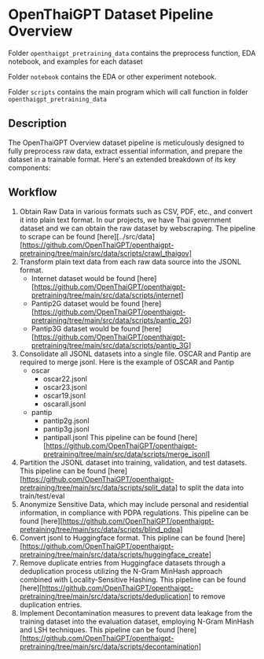 # OpenThaiGPT Dataset Pipeline Overview

Folder `openthaigpt_pretraining_data` contains the preprocess function, EDA notebook, and examples for each dataset

Folder `notebook` contains the EDA or other experiment notebook.

Folder `scripts` contains the main program which will call function in folder `openthaigpt_pretraining_data`

## Description

The OpenThaiGPT Overview dataset pipeline is meticulously designed to fully preprocess raw data, extract essential information, and prepare the dataset in a trainable format. Here's an extended breakdown of its key components:

## Workflow

1. Obtain Raw Data in various formats such as CSV, PDF, etc., and convert it into plain text format. In our projects, we have Thai government dataset and we can obtain the raw dataset by webscraping. The pipeline to scrape can be found [here][../src/data]
[https://github.com/OpenThaiGPT/openthaigpt-pretraining/tree/main/src/data/scripts/crawl_thaigov]
2. Transform plain text data from each raw data source into the JSONL format.
    * Internet dataset would be found [here][https://github.com/OpenThaiGPT/openthaigpt-pretraining/tree/main/src/data/scripts/internet]
    * Pantip2G dataset would be found [here][https://github.com/OpenThaiGPT/openthaigpt-pretraining/tree/main/src/data/scripts/pantip_2G]
    * Pantip3G dataset would be found [here][https://github.com/OpenThaiGPT/openthaigpt-pretraining/tree/main/src/data/scripts/pantip_3G]
3. Consolidate all JSONL datasets into a single file. OSCAR and Pantip are required to merge jsonl. Here is the example of OSCAR and Pantip
    * oscar
        * oscar22.jsonl
        * oscar23.jsonl
        * oscar19.jsonl
        * oscarall.jsonl
    * pantip
        * pantip2g.jsonl
        * pantip3g.jsonl
        * pantipall.jsonl
This pipeline can be found [here][https://github.com/OpenThaiGPT/openthaigpt-pretraining/tree/main/src/data/scripts/merge_jsonl] 
4. Partition the JSONL dataset into training, validation, and test datasets. This pipeline can be found [here][https://github.com/OpenThaiGPT/openthaigpt-pretraining/tree/main/src/data/scripts/split_data] to split the data into train/test/eval
5. Anonymize Sensitive Data, which may include personal and residential information, in compliance with PDPA regulations. This pipeline can be found [here][https://github.com/OpenThaiGPT/openthaigpt-pretraining/tree/main/src/data/scripts/blind_pdpa]
6. Convert jsonl to Huggingface format. This pipline can be found [here][https://github.com/OpenThaiGPT/openthaigpt-pretraining/tree/main/src/data/scripts/huggingface_create]
7. Remove duplicate entries from Huggingface datasets through a deduplication process utilizing the N-Gram MinHash approach combined with Locality-Sensitive Hashing. This pipeline can be found [here][https://github.com/OpenThaiGPT/openthaigpt-pretraining/tree/main/src/data/scripts/deduplication] to remove duplication entries.
8. Implement Decontamination measures to prevent data leakage from the training dataset into the evaluation dataset, employing N-Gram MinHash and LSH techniques. This pipeline can be found [here][https://github.com/OpenThaiGPT/openthaigpt-pretraining/tree/main/src/data/scripts/decontamination] 


